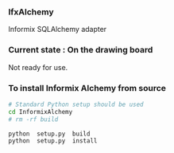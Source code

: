 ### IfxAlchemy
Informix SQLAlchemy adapter

### Current state : On the drawing board
Not ready for use.


### To install Informix Alchemy from source
```bash
# Standard Python setup should be used
cd InformixAlchemy
# rm -rf build

python  setup.py  build
python  setup.py  install
```
